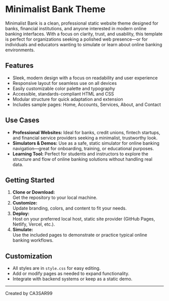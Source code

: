 # Minimalist Bank Theme

Minimalist Bank is a clean, professional static website theme designed for banks, financial institutions, and anyone interested in modern online banking interfaces. With a focus on clarity, trust, and usability, this template is perfect for organizations seeking a polished web presence—or for individuals and educators wanting to simulate or learn about online banking environments.

## Features

- Sleek, modern design with a focus on readability and user experience
- Responsive layout for seamless use on all devices
- Easily customizable color palette and typography
- Accessible, standards-compliant HTML and CSS
- Modular structure for quick adaptation and extension
- Includes sample pages: Home, Accounts, Services, About, and Contact

## Use Cases

- **Professional Websites:** Ideal for banks, credit unions, fintech startups, and financial service providers seeking a minimalist, trustworthy look.
- **Simulators & Demos:** Use as a safe, static simulator for online banking navigation—great for onboarding, training, or educational purposes.
- **Learning Tool:** Perfect for students and instructors to explore the structure and flow of online banking solutions without handling real data.

## Getting Started

1. **Clone or Download:**  
   Get the repository to your local machine.
2. **Customize:**  
   Update branding, colors, and content to fit your needs.
3. **Deploy:**  
   Host on your preferred local host, static site provider (GitHub Pages, Netlify, Vercel, etc.).
4. **Simulate:**  
   Use the included pages to demonstrate or practice typical online banking workflows.

## Customization

- All styles are in `style.css` for easy editing.
- Add or modify pages as needed to expand functionality.
- Integrate with backend systems or keep as a static demo.

---

Created by CA3SAR99 
